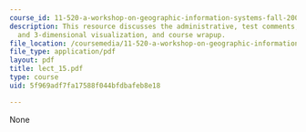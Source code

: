 ```yaml
---
course_id: 11-520-a-workshop-on-geographic-information-systems-fall-2005
description: This resource discusses the administrative, test comments, Terrain Modeling
  and 3-dimensional visualization, and course wrapup.
file_location: /coursemedia/11-520-a-workshop-on-geographic-information-systems-fall-2005/5f969adf7fa17588f044bfdbafeb8e18_lect_15.pdf
file_type: application/pdf
layout: pdf
title: lect_15.pdf
type: course
uid: 5f969adf7fa17588f044bfdbafeb8e18

---
```

None